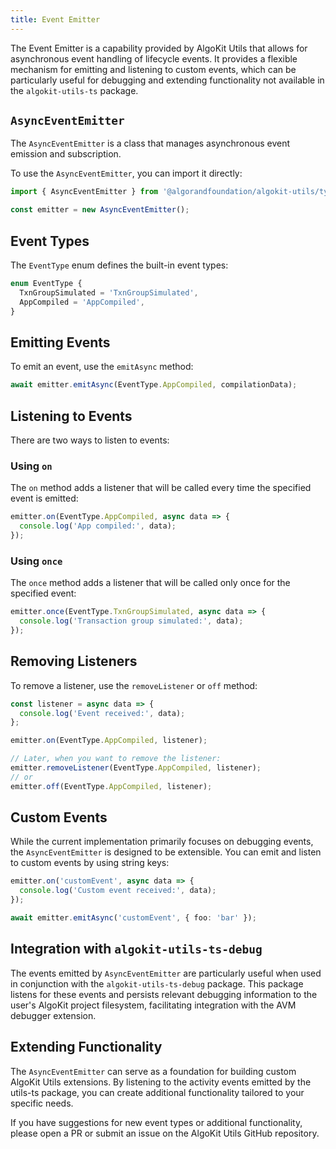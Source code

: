 ```yaml
---
title: Event Emitter
---
```


The Event Emitter is a capability provided by AlgoKit Utils that allows for asynchronous event handling of lifecycle events. It provides a flexible mechanism for emitting and listening to custom events, which can be particularly useful for debugging and extending functionality not available in the `algokit-utils-ts` package.

## `AsyncEventEmitter`

The `AsyncEventEmitter` is a class that manages asynchronous event emission and subscription.

To use the `AsyncEventEmitter`, you can import it directly:

```typescript
import { AsyncEventEmitter } from '@algorandfoundation/algokit-utils/types/async-event-emitter';

const emitter = new AsyncEventEmitter();
```

## Event Types

The `EventType` enum defines the built-in event types:

```typescript
enum EventType {
  TxnGroupSimulated = 'TxnGroupSimulated',
  AppCompiled = 'AppCompiled',
}
```

## Emitting Events

To emit an event, use the `emitAsync` method:

```typescript
await emitter.emitAsync(EventType.AppCompiled, compilationData);
```

## Listening to Events

There are two ways to listen to events:

### Using `on`

The `on` method adds a listener that will be called every time the specified event is emitted:

```typescript
emitter.on(EventType.AppCompiled, async data => {
  console.log('App compiled:', data);
});
```

### Using `once`

The `once` method adds a listener that will be called only once for the specified event:

```typescript
emitter.once(EventType.TxnGroupSimulated, async data => {
  console.log('Transaction group simulated:', data);
});
```

## Removing Listeners

To remove a listener, use the `removeListener` or `off` method:

```typescript
const listener = async data => {
  console.log('Event received:', data);
};

emitter.on(EventType.AppCompiled, listener);

// Later, when you want to remove the listener:
emitter.removeListener(EventType.AppCompiled, listener);
// or
emitter.off(EventType.AppCompiled, listener);
```

## Custom Events

While the current implementation primarily focuses on debugging events, the `AsyncEventEmitter` is designed to be extensible. You can emit and listen to custom events by using string keys:

```typescript
emitter.on('customEvent', async data => {
  console.log('Custom event received:', data);
});

await emitter.emitAsync('customEvent', { foo: 'bar' });
```

## Integration with `algokit-utils-ts-debug`

The events emitted by `AsyncEventEmitter` are particularly useful when used in conjunction with the `algokit-utils-ts-debug` package. This package listens for these events and persists relevant debugging information to the user's AlgoKit project filesystem, facilitating integration with the AVM debugger extension.

## Extending Functionality

The `AsyncEventEmitter` can serve as a foundation for building custom AlgoKit Utils extensions. By listening to the activity events emitted by the utils-ts package, you can create additional functionality tailored to your specific needs.

If you have suggestions for new event types or additional functionality, please open a PR or submit an issue on the AlgoKit Utils GitHub repository.
